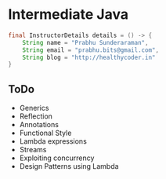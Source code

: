 # Intermediate Java

```java
final InstructorDetails details = () -> {
	String name = "Prabhu Sunderaraman",
	String email = "prabhu.bits@gmail.com",
	String blog = "http://healthycoder.in"
}
```
## ToDo

* Generics
* Reflection
* Annotations
* Functional Style
* Lambda expressions
* Streams
* Exploiting concurrency
* Design Patterns using Lambda